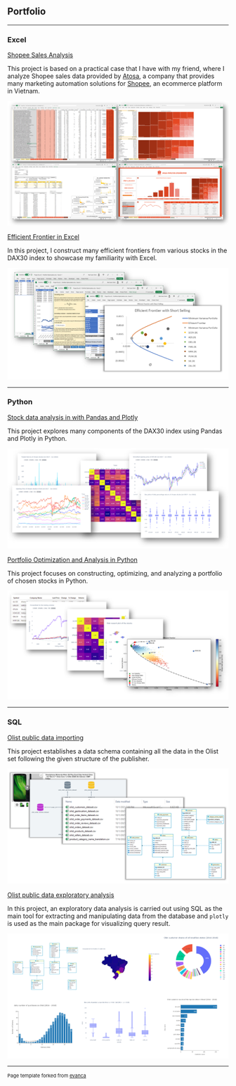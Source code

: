 ## Portfolio

---

### Excel

[Shopee Sales Analysis](https://chinhmaigit.github.io/Project-Excel-1/)

This project is based on a practical case that I have with my friend, where I analyze Shopee sales data provided by [Atosa](https://app.atosa.asia/), a company that provides many marketing automation solutions for [Shopee](https://shopee.vn/), an ecommerce platform in Vietnam. 

<img src="images/projectexcel1.png?raw=true"/>


[Efficient Frontier in Excel](https://chinhmaigit.github.io/Project-Excel-2/)

In this project, I construct many efficient frontiers from various stocks in the DAX30 index to showcase my familiarity with Excel.

<img src="images/projectexcel2.png?raw=true"/>

---

### Python

[Stock data analysis in with Pandas and Plotly](https://chinhmaigit.github.io/Project-Python-1/)

This project explores many components of the DAX30 index using Pandas and Plotly in Python.

<img src="images/projectpython1.png?raw=true"/>


[Portfolio Optimization and Analysis in Python](https://chinhmaigit.github.io/Project-Python-2/)

This project focuses on constructing, optimizing, and analyzing a portfolio of chosen stocks in Python.

<img src="images/projectpython2.png?raw=true"/>

---

### SQL

[Olist public data importing](https://chinhmaigit.github.io/Project-SQL-1/)

This project establishes a data schema containing all the data in the Olist set following the given structure of the publisher.

<img src="images/projectsql1.png?raw=true"/>


[Olist public data exploratory analysis](https://chinhmaigit.github.io/Project-SQL-2/)

In this project, an exploratory data analysis is carried out using SQL as the main tool for extracting and manipulating data from the database and `plotly` is used as the main package for visualizing query result.

<img src="images/projectsql2.png?raw=true"/>


---
<p style="font-size:11px">Page template forked from <a href="https://github.com/evanca/quick-portfolio">evanca</a></p>
<!-- Remove above link if you don't want to attibute -->
